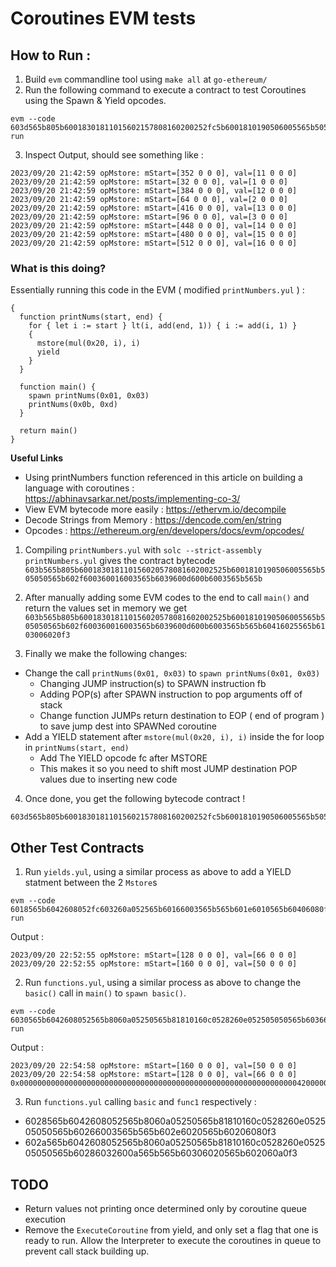 # Coroutines EVM tests

## How to Run :

1. Build `evm` commandline tool using `make all` at `go-ethereum/`
2. Run the following command to execute a contract to test Coroutines using the Spawn & Yield opcodes.
```
evm --code 603d565b805b60018301811015602157808160200252fc5b6001810190506005565b505050565b6043600360016003fb5050603b6010600b6003565b565b60436026565b6103006020f3 run
```
3. Inspect Output, should see something like :
```
2023/09/20 21:42:59 opMstore: mStart=[352 0 0 0], val=[11 0 0 0]
2023/09/20 21:42:59 opMstore: mStart=[32 0 0 0], val=[1 0 0 0]
2023/09/20 21:42:59 opMstore: mStart=[384 0 0 0], val=[12 0 0 0]
2023/09/20 21:42:59 opMstore: mStart=[64 0 0 0], val=[2 0 0 0]
2023/09/20 21:42:59 opMstore: mStart=[416 0 0 0], val=[13 0 0 0]
2023/09/20 21:42:59 opMstore: mStart=[96 0 0 0], val=[3 0 0 0]
2023/09/20 21:42:59 opMstore: mStart=[448 0 0 0], val=[14 0 0 0]
2023/09/20 21:42:59 opMstore: mStart=[480 0 0 0], val=[15 0 0 0]
2023/09/20 21:42:59 opMstore: mStart=[512 0 0 0], val=[16 0 0 0]

```

### What is this doing?

Essentially running this code in the EVM ( modified `printNumbers.yul` ) :

```
{
  function printNums(start, end) {
    for { let i := start } lt(i, add(end, 1)) { i := add(i, 1) }
    {
      mstore(mul(0x20, i), i)
      yield
    }
  }

  function main() {
    spawn printNums(0x01, 0x03)
    printNums(0x0b, 0xd)
  }

  return main()
}
```

**Useful Links**
- Using printNumbers function referenced in this article on building a language with coroutines : https://abhinavsarkar.net/posts/implementing-co-3/
- View EVM bytecode more easily : https://ethervm.io/decompile
- Decode Strings from Memory : https://dencode.com/en/string
- Opcodes : https://ethereum.org/en/developers/docs/evm/opcodes/


1. Compiling `printNumbers.yul` with `solc --strict-assembly printNumbers.yul` gives the contract bytecode `603b565b805b600183018110156020578081602002525b6001810190506005565b505050565b602f600360016003565b6039600d600b6003565b565b`

2. After manually adding some EVM codes to the end to call `main()` and return the values set in memory we get `603b565b805b600183018110156020578081602002525b6001810190506005565b505050565b602f600360016003565b6039600d600b6003565b565b60416025565b6103006020f3`

3. Finally we make the following changes:
  - Change the call `printNums(0x01, 0x03)` to `spawn printNums(0x01, 0x03)`
    - Changing JUMP instruction(s) to SPAWN instruction fb
    - Adding POP(s) after SPAWN instruction to pop arguments off of stack
    - Change function JUMPs return destination to EOP ( end of program ) to save jump dest into SPAWNed coroutine
  - Add a YIELD statement after `mstore(mul(0x20, i), i)` inside the for loop in `printNums(start, end)`
    - Add The YIELD opcode fc after MSTORE
    - This makes it so you need to shift most JUMP destination POP values due to inserting new code

4. Once done, you get the following bytecode contract ! 

```
603d565b805b60018301811015602157808160200252fc5b6001810190506005565b505050565b6043600360016003fb5050603b6010600b6003565b565b60436026565b6103006020f3
```

## Other Test Contracts

1. Run `yields.yul`, using a similar process as above to add a YIELD statment between the 2 `Mstore`s
```
evm --code 6018565b6042608052fc603260a052565b60166003565b565b601e6010565b60406080f3 run
```

Output :
```
2023/09/20 22:52:55 opMstore: mStart=[128 0 0 0], val=[66 0 0 0]
2023/09/20 22:52:55 opMstore: mStart=[160 0 0 0], val=[50 0 0 0]
```

2. Run `functions.yul`, using a similar process as above to change the `basic()` call in `main()` to `spawn basic()`.
```
evm --code 6030565b6042608052565b8060a05250565b81810160c0528260e052505050565b60366003fb50602e6032600a565b565b60366020565b60406080f3 run
```

Output :
```
2023/09/20 22:54:58 opMstore: mStart=[160 0 0 0], val=[50 0 0 0]
2023/09/20 22:54:58 opMstore: mStart=[128 0 0 0], val=[66 0 0 0]
0x00000000000000000000000000000000000000000000000000000000000000420000000000000000000000000000000000000000000000000000000000000032
```

3. Run `functions.yul` calling `basic` and `func1` respectively :
- 6028565b6042608052565b8060a05250565b81810160c0528260e052505050565b60266003565b565b602e6020565b60206080f3
- 602a565b6042608052565b8060a05250565b81810160c0528260e052505050565b60286032600a565b565b60306020565b602060a0f3


## TODO
- Return values not printing once determined only by coroutine queue execution
- Remove the `ExecuteCoroutine` from yield, and only set a flag that one is ready to run. Allow the Interpreter to execute the coroutines in queue to prevent call stack building up.
